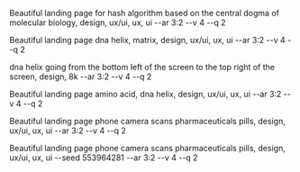 Beautiful landing page for hash algorithm based on the central dogma of molecular biology, design, ux/ui, ux, ui --ar 3:2 --v 4 --q 2

Beautiful landing page dna helix, matrix, design, ux/ui, ux, ui --ar 3:2 --v 4 --q 2

dna helix going from the bottom left of the screen to the top right of the screen, design, 8k --ar 3:2 --v 4 --q 2

Beautiful landing page amino acid, dna helix, design, ux/ui, ux, ui --ar 3:2 --v 4 --q 2



Beautiful landing page phone camera scans pharmaceuticals pills, design, ux/ui, ux, ui --ar 3:2 --v 4 --q 2

Beautiful landing page phone camera scans pharmaceuticals pills, design, ux/ui, ux, ui --seed 553964281 --ar 3:2 --v 4 --q 2 
